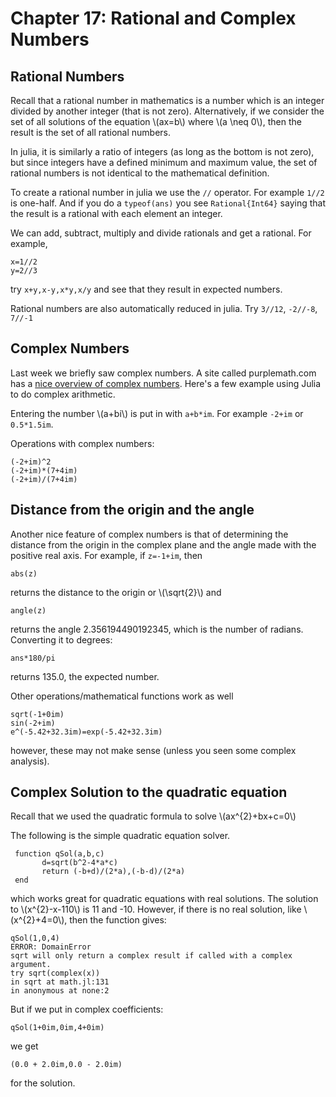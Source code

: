 Chapter 17: Rational and Complex Numbers
========

Rational Numbers
---------

Recall that a rational number in mathematics is a number which is an integer divided by another integer (that is not zero).  Alternatively, if we consider the set of all solutions of the equation \\(ax=b\\) where \\(a \neq 0\\), then the result is the set of all rational numbers.  

In julia, it is similarly a ratio of integers (as long as the bottom is not zero), but since integers have a defined minimum and maximum value, the set of rational numbers is not identical to the mathematical definition.  

To create a rational number in julia we use the `//` operator.  For example `1//2` is one-half. And if you do a `typeof(ans)` you see `Rational{Int64}` saying that the result is a rational with each element an integer.  

We can add, subtract, multiply and divide rationals and get a rational.  For example,

```
x=1//2
y=2//3
```

try `x+y,x-y,x*y,x/y` and see that they result in expected numbers.  

Rational numbers are also automatically reduced in julia.  Try `3//12`, `-2//-8`, `7//-1`

Complex Numbers
-----------

Last week we briefly saw complex numbers. A site called purplemath.com has a [nice overview of complex numbers](http://www.purplemath.com/modules/complex.htm).  Here's a few example using Julia to do complex arithmetic.

Entering the number \\(a+bi\\) is put in with `a+b*im`.  For example `-2+im` or `0.5*1.5im`.

Operations with complex numbers:
```
(-2+im)^2
(-2+im)*(7+4im)
(-2+im)/(7+4im)
```

Distance from the origin and the angle
---------

Another nice feature of complex numbers is that of determining the distance from the origin in the complex plane and the angle made with the positive real axis.  For example, if `z=-1+im`, then
```
abs(z)
```

returns the distance to the origin or \\(\sqrt{2}\\) and
```
angle(z)
```

returns the angle 2.356194490192345, which is the number of radians.  Converting it to degrees:
```
ans*180/pi
```

returns 135.0, the expected number. 

Other operations/mathematical functions work as well
```
sqrt(-1+0im)
sin(-2+im)
e^(-5.42+32.3im)=exp(-5.42+32.3im)
```

however, these may not make sense (unless you seen some complex analysis).


Complex Solution to the quadratic equation
---------

Recall that we used the quadratic formula to solve \\(ax^{2}+bx+c=0\\)


The following is the simple quadratic equation solver.

```
 function qSol(a,b,c)
       d=sqrt(b^2-4*a*c)
       return (-b+d)/(2*a),(-b-d)/(2*a)
 end
```

which works great for quadratic equations with real solutions.  The solution to \\(x^{2}-x-110\\) is 11 and -10.  However, if there is no real solution, like \\(x^{2}+4=0\\), then the function gives:

```
qSol(1,0,4)
ERROR: DomainError
sqrt will only return a complex result if called with a complex argument.
try sqrt(complex(x))
in sqrt at math.jl:131
in anonymous at none:2
```

But if we put in complex coefficients:
```
qSol(1+0im,0im,4+0im)
```

we get
```
(0.0 + 2.0im,0.0 - 2.0im)
```

for the solution.  
